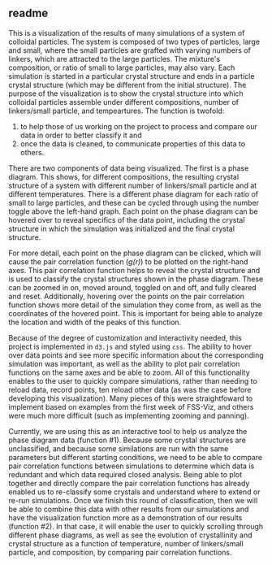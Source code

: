 ## readme

This is a visualization of the results of many simulations of a system of colloidal particles. The system is composed of two types of particles, large and small, where the small particles are grafted with varying numbers of linkers, which are attracted to the large particles. The mixture's composition, or ratio of small to large particles, may also vary. Each simulation is started in a particular crystal structure and ends in a particle crystal structure (which may be different from the initial structure). The purpose of the visualization is to show the crystal structure into which colloidal particles assemble under different compositions, number of linkers/small particle, and tempeartures. The function is twofold: 
1. to help those of us working on the project to process and compare our data in order to better classify it and
2. once the data is cleaned, to  communicate properties of this data to others. 

There are two components of data being visualized. The first is a phase diagram. This shows, for different compositions, the resulting crystal structure of a system with different number of linkers/small particle and at different temperatures. There is a different phase diagram for each ratio of small to large particles, and these can be cycled through using the number toggle above the left-hand graph. Each point on the phase diagram can be hovered over to reveal specifics of the data point, including the crystal structure in which the simulation was initialized and the final crystal structure.

For more detail, each point on the phase diagram can be clicked, which will cause the pair correlation function (_g(r)_) to be plotted on the right-hand axes. This pair correlation function helps to reveal the crystal structure and is used to classify the crystal structures shown in the phase diagram. These can be zoomed in on, moved around, toggled on and off, and fully cleared and reset. Additionally, hovering over the points on the pair correlation function shows more detail of the simulation they come from, as well as the coordinates of the hovered point. This is important for being able to analyze the location and width of the peaks of this function.

Because of the degree of customization and interactivity needed, this project is implemented in `d3.js` and styled using `css`. The ability to hover over data points and see more specific information about the corresponding simulation was important, as well as the ability to plot pair correlation functions on the same axes and be able to zoom. All of this functionality enables to the user to quickly compare simulations, rather than needing to reload data, record points, ten reload other data (as was the case before developing this visualization). Many pieces of this were straightfoward to implement based on examples from the first week of FSS-Viz, and others were much more difficult (such as implementing zooming and panning).

Currently, we are using this as an interactive tool to help us analyze the phase diagram data (function #1). Because some crystal structures are unclassified, and because some similations are run with the same parameters but different starting conditions, we need to be able to compare pair correlation functions between simulations to determine which data is redundant and which data required closed analysis. Being able to plot together and directly compare the pair correlation functions has already enabled us to re-classify some crystals and understand where to extend or re-run simulations. Once we finish this round of classification, then we will be able to combine this data with other results from our simulations and have the visualization function more as a demonstration of our results (function #2). In that case, it will enable the user to quickly scrolling through different phase diagrams, as well as see the evolution of crystallinity and crystal structure as a function of temperature, number of linkers/small particle, and composition, by comparing pair correlation functions.